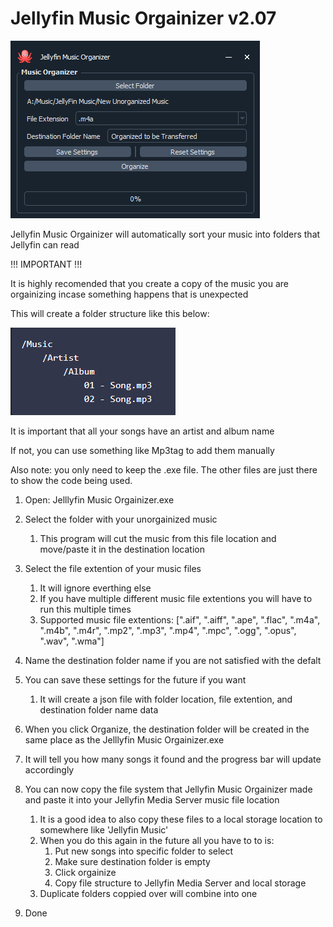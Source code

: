 # Jellyfin Music Orgainizer v2.07

![1688611051209](image/readme/1688611051209.png)

Jellyfin Music Orgainizer will automatically sort your music into folders that Jellyfin can read

!!! IMPORTANT !!!

It is highly recomended that you create a copy of the music you are orgainizing incase something happens that is unexpected

This will create a folder structure like this below:

![1688631211429](image/readme/1688631211429.png)

It is important that all your songs have an artist and album name

If not, you can use something like Mp3tag to add them manually

Also note: you only need to keep the .exe file. The other files are just there to show the code being used.

1. Open: Jelllyfin Music Orgainizer.exe
2. Select the folder with your unorgainized music

   1. This program will cut the music from this file location and move/paste it in the destination location
3. Select the file extention of your music files

   1. It will ignore everthing else
   2. If you have multiple different music file extentions you will have to run this multiple times
   3. Supported music file extentions: [".aif", ".aiff", ".ape", ".flac", ".m4a", ".m4b", ".m4r", ".mp2", ".mp3", ".mp4", ".mpc", ".ogg", ".opus", ".wav", ".wma"]
4. Name the destination folder name if you are not satisfied with the defalt
5. You can save these settings for the future if you want

   1. It will create a json file with folder location, file extention, and destination folder name data
6. When you click Organize, the destination folder will be created in the same place as the Jelllyfin Music Orgainizer.exe
7. It will tell you how many songs it found and the progress bar will update accordingly
8. You can now copy the file system that Jellyfin Music Orgainizer made and paste it into your Jellyfin Media Server music file location

   1. It is a good idea to also copy these files to a local storage location to somewhere like 'Jellyfin Music'
   2. When you do this again in the future all you have to to is:
      1. Put new songs into specific folder to select
      2. Make sure destination folder is empty
      3. Click orgainize
      4. Copy file structure to Jellyfin Media Server and local storage
   3. Duplicate folders coppied over will combine into one
9. Done
